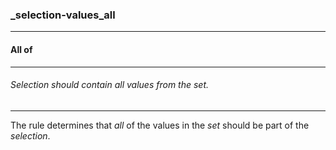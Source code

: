 ### _selection-values_all

------

#### All of

------

###### Selection should contain all values from the set.

------

The rule determines that *all* of the values in the *set* should be part of the *selection*.